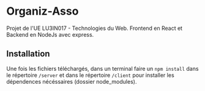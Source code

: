 # Organiz-Asso

Projet de l'UE LU3IN017 - Technologies du Web. Frontend en React et Backend en NodeJs avec express.

## Installation

Une fois les fichiers téléchargés, dans un terminal faire un <code>npm install</code> dans le répertoire `/server` et dans le répertoire <code>/client</code> pour installer les dépendences nécéssaires (dossier node_modules).

